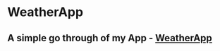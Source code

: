 # WeatherApp

## A simple go through of my App - [WeatherApp](https://vignesh7701.github.io/WeatherApp/)
